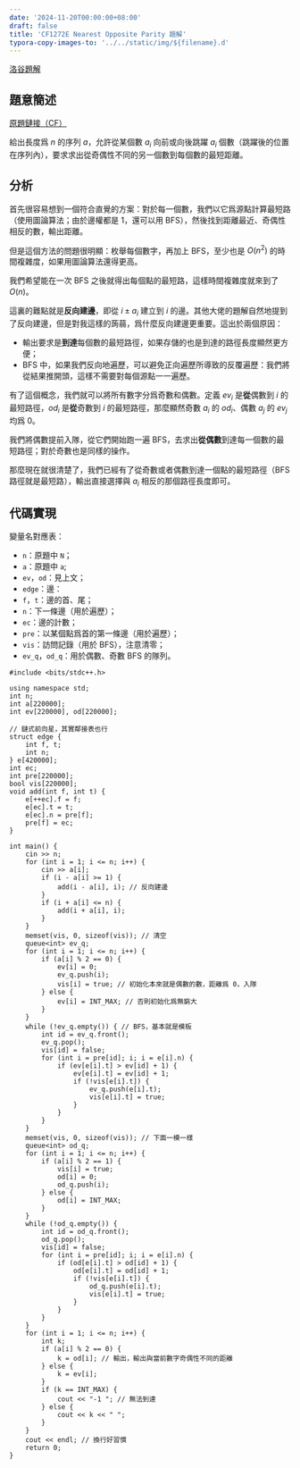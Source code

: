 ```yaml
---
date: '2024-11-20T00:00:00+08:00'
draft: false
title: 'CF1272E Nearest Opposite Parity 題解'
typora-copy-images-to: '../../static/img/${filename}.d'
---
```


[洛谷題解](https://www.luogu.com.cn/article/0m4pa5w4)

## 題意簡述

[原題鏈接（CF）](https://codeforces.com/problemset/problem/1272/E)

給出長度爲 $n$ 的序列 $a$，允許從某個數 $a_{i}$ 向前或向後跳躍 $a_{i}$ 個數（跳躍後的位置在序列內），要求求出從奇偶性不同的另一個數到每個數的最短距離。

## 分析

首先很容易想到一個符合直覺的方案：對於每一個數，我們以它爲源點計算最短路（使用圖論算法；由於邊權都是 1，還可以用 BFS），然後找到距離最近、奇偶性相反的數，輸出距離。

但是這個方法的問題很明顯：枚舉每個數字，再加上 BFS，至少也是 $O(n^2)$ 的時間複雜度，如果用圖論算法還得更高。

我們希望能在一次 BFS 之後就得出每個點的最短路，這樣時間複雜度就來到了 $O(n)$。

這裏的難點就是**反向建邊**，即從 $i \pm a_{i}$ 建立到 $i$ 的邊。其他大佬的題解自然地提到了反向建邊，但是對我這樣的蒟蒻，爲什麼反向建邊更重要。這出於兩個原因：

- 輸出要求是**到達**每個數的最短路徑，如果存儲的也是到達的路徑長度顯然更方便；
- BFS 中，如果我們反向地遍歷，可以避免正向遍歷所導致的反覆遍歷：我們將從結果推開頭，這樣不需要對每個源點一一遍歷。

有了這個概念，我們就可以將所有數字分爲奇數和偶數。定義 $ev_{i}$ 是**從**偶數到 $i$ 的最短路徑，$od_{i}$ 是**從**奇數到 $i$ 的最短路徑，那麼顯然奇數 $a_{i}$ 的 $od_{i}$、偶數 $a_{j}$ 的 $ev_{j}$ 均爲 0。

我們將偶數提前入隊，從它們開始跑一遍 BFS，去求出**從偶數**到達每一個數的最短路徑；對於奇數也是同樣的操作。

那麼現在就很清楚了，我們已經有了從奇數或者偶數到達一個點的最短路徑（BFS 路徑就是最短路），輸出直接選擇與 $a_{i}$ 相反的那個路徑長度即可。

## 代碼實現

變量名對應表：

- `n`：原題中 `N`；
- `a`：原題中 `a`;
- `ev`，`od`：見上文；
- `edge`：邊：
- `f`，`t`：邊的首、尾；
- `n`：下一條邊（用於遍歷）；
- `ec`：邊的計數；
- `pre`：以某個點爲首的第一條邊（用於遍歷）；
- `vis`：訪問記錄（用於 BFS），注意清零；
- `ev_q`，`od_q`：用於偶數、奇數 BFS 的隊列。

```
#include <bits/stdc++.h>

using namespace std;
int n;
int a[220000];
int ev[220000], od[220000];

// 鏈式前向星，其實鄰接表也行
struct edge {
    int f, t;
    int n;
} e[420000];
int ec;
int pre[220000];
bool vis[220000];
void add(int f, int t) {
    e[++ec].f = f;
    e[ec].t = t;
    e[ec].n = pre[f];
    pre[f] = ec;
}

int main() {
    cin >> n;
    for (int i = 1; i <= n; i++) {
        cin >> a[i];
        if (i - a[i] >= 1) {
            add(i - a[i], i); // 反向建邊
        }
        if (i + a[i] <= n) {
            add(i + a[i], i);
        }
    }
    memset(vis, 0, sizeof(vis)); // 清空
    queue<int> ev_q;
    for (int i = 1; i <= n; i++) {
        if (a[i] % 2 == 0) {
            ev[i] = 0;
            ev_q.push(i);
            vis[i] = true; // 初始化本來就是偶數的數，距離爲 0，入隊
        } else {
            ev[i] = INT_MAX; // 否則初始化爲無窮大
        }
    }
    while (!ev_q.empty()) { // BFS，基本就是模板
        int id = ev_q.front();
        ev_q.pop();
        vis[id] = false;
        for (int i = pre[id]; i; i = e[i].n) {
            if (ev[e[i].t] > ev[id] + 1) {
                ev[e[i].t] = ev[id] + 1;
                if (!vis[e[i].t]) {
                    ev_q.push(e[i].t);
                    vis[e[i].t] = true;
                }
            }
        }
    }
    memset(vis, 0, sizeof(vis)); // 下面一模一樣
    queue<int> od_q;
    for (int i = 1; i <= n; i++) {
        if (a[i] % 2 == 1) {
            vis[i] = true;
            od[i] = 0;
            od_q.push(i);
        } else {
            od[i] = INT_MAX;
        }
    }
    while (!od_q.empty()) {
        int id = od_q.front();
        od_q.pop();
        vis[id] = false;
        for (int i = pre[id]; i; i = e[i].n) {
            if (od[e[i].t] > od[id] + 1) {
                od[e[i].t] = od[id] + 1;
                if (!vis[e[i].t]) {
                    od_q.push(e[i].t);
                    vis[e[i].t] = true;
                }
            }
        }
    }
    for (int i = 1; i <= n; i++) {
        int k;
        if (a[i] % 2 == 0) {
            k = od[i]; // 輸出，輸出與當前數字奇偶性不同的距離
        } else {
            k = ev[i];
        }
        if (k == INT_MAX) {
            cout << "-1 "; // 無法到達
        } else {
            cout << k << " ";
        }
    }
    cout << endl; // 換行好習慣
    return 0;
}
```
